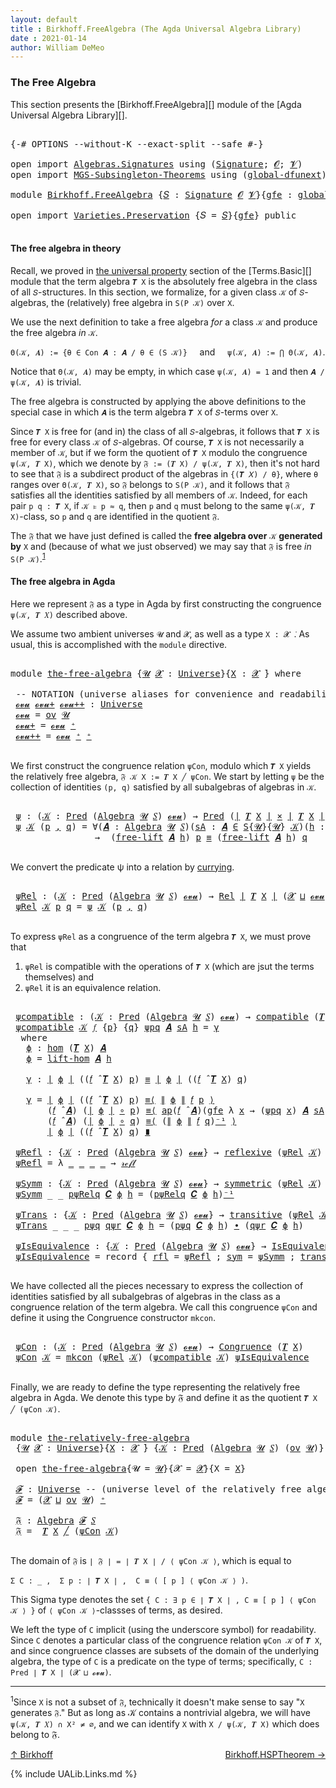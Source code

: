 ```yaml
---
layout: default
title : Birkhoff.FreeAlgebra (The Agda Universal Algebra Library)
date : 2021-01-14
author: William DeMeo
---
```


### <a id="the-free-algebra">The Free Algebra</a>

This section presents the [Birkhoff.FreeAlgebra][] module of the [Agda Universal Algebra Library][].

<pre class="Agda">

<a id="299" class="Symbol">{-#</a> <a id="303" class="Keyword">OPTIONS</a> <a id="311" class="Pragma">--without-K</a> <a id="323" class="Pragma">--exact-split</a> <a id="337" class="Pragma">--safe</a> <a id="344" class="Symbol">#-}</a>

<a id="349" class="Keyword">open</a> <a id="354" class="Keyword">import</a> <a id="361" href="Algebras.Signatures.html" class="Module">Algebras.Signatures</a> <a id="381" class="Keyword">using</a> <a id="387" class="Symbol">(</a><a id="388" href="Algebras.Signatures.html#1299" class="Function">Signature</a><a id="397" class="Symbol">;</a> <a id="399" href="Prelude.Preliminaries.html#5600" class="Generalizable">𝓞</a><a id="400" class="Symbol">;</a> <a id="402" href="Universes.html#262" class="Generalizable">𝓥</a><a id="403" class="Symbol">)</a>
<a id="405" class="Keyword">open</a> <a id="410" class="Keyword">import</a> <a id="417" href="MGS-Subsingleton-Theorems.html" class="Module">MGS-Subsingleton-Theorems</a> <a id="443" class="Keyword">using</a> <a id="449" class="Symbol">(</a><a id="450" href="MGS-Subsingleton-Theorems.html#3468" class="Function">global-dfunext</a><a id="464" class="Symbol">)</a>

<a id="467" class="Keyword">module</a> <a id="474" href="Birkhoff.FreeAlgebra.html" class="Module">Birkhoff.FreeAlgebra</a> <a id="495" class="Symbol">{</a><a id="496" href="Birkhoff.FreeAlgebra.html#496" class="Bound">𝑆</a> <a id="498" class="Symbol">:</a> <a id="500" href="Algebras.Signatures.html#1299" class="Function">Signature</a> <a id="510" href="Prelude.Preliminaries.html#5600" class="Generalizable">𝓞</a> <a id="512" href="Universes.html#262" class="Generalizable">𝓥</a><a id="513" class="Symbol">}{</a><a id="515" href="Birkhoff.FreeAlgebra.html#515" class="Bound">gfe</a> <a id="519" class="Symbol">:</a> <a id="521" href="MGS-Subsingleton-Theorems.html#3468" class="Function">global-dfunext</a><a id="535" class="Symbol">}</a> <a id="537" class="Keyword">where</a>

<a id="544" class="Keyword">open</a> <a id="549" class="Keyword">import</a> <a id="556" href="Varieties.Preservation.html" class="Module">Varieties.Preservation</a> <a id="579" class="Symbol">{</a><a id="580" class="Argument">𝑆</a> <a id="582" class="Symbol">=</a> <a id="584" href="Birkhoff.FreeAlgebra.html#496" class="Bound">𝑆</a><a id="585" class="Symbol">}{</a><a id="587" href="Birkhoff.FreeAlgebra.html#515" class="Bound">gfe</a><a id="590" class="Symbol">}</a> <a id="592" class="Keyword">public</a>

</pre>


#### <a id="the-free-algebra-in-theory">The free algebra in theory</a>

Recall, we proved in [the universal property](Terms.Basic.html#the-universal-property) section of the [Terms.Basic][] module that the term algebra `𝑻 X` is the absolutely free algebra in the class of all `𝑆`-structures. In this section, we formalize, for a given class `𝒦` of `𝑆`-algebras, the (relatively) free algebra in `S(P 𝒦)` over `X`.

We use the next definition to take a free algebra *for* a class `𝒦` and produce the free algebra *in* `𝒦`.

`Θ(𝒦, 𝑨) := {θ ∈ Con 𝑨 : 𝑨 / θ ∈ (S 𝒦)}` &nbsp; &nbsp; and &nbsp; &nbsp; `ψ(𝒦, 𝑨) := ⋂ Θ(𝒦, 𝑨)`.

Notice that `Θ(𝒦, 𝑨)` may be empty, in which case `ψ(𝒦, 𝑨) = 1` and then `𝑨 / ψ(𝒦, 𝑨)` is trivial.

The free algebra is constructed by applying the above definitions to the special case in which `𝑨` is the term algebra `𝑻 X` of `𝑆`-terms over `X`.

Since `𝑻 X` is free for (and in) the class of all `𝑆`-algebras, it follows that `𝑻 X` is free for every class `𝒦` of `𝑆`-algebras. Of course, `𝑻 X` is not necessarily a member of `𝒦`, but if we form the quotient of `𝑻 X` modulo the congruence `ψ(𝒦, 𝑻 X)`, which we denote by `𝔉 := (𝑻 X) / ψ(𝒦, 𝑻 X)`, then it's not hard to see that `𝔉` is a subdirect product of the algebras in `{(𝑻 𝑋) / θ}`, where `θ` ranges over `Θ(𝒦, 𝑻 X)`, so `𝔉` belongs to `S(P 𝒦)`, and it follows that `𝔉` satisfies all the identities satisfied by all members of `𝒦`.  Indeed, for each pair `p q : 𝑻 X`, if `𝒦 ⊧ p ≈ q`, then `p` and `q` must belong to the same `ψ(𝒦, 𝑻 X)`-class, so `p` and `q` are identified in the quotient `𝔉`.

The `𝔉` that we have just defined is called the **free algebra over** `𝒦` **generated by** `X` and (because of what we just observed) we may say that `𝔉` is free *in* `S(P 𝒦)`.<sup>[1](Birkhoff.FreeAlgebra.html#fn1)</sup>

#### <a id="the-free-algebra-in-agda">The free algebra in Agda</a>

Here we represent `𝔉` as a type in Agda by first constructing the congruence `ψ(𝒦, 𝑻 𝑋)` described above.

We assume two ambient universes `𝓤` and `𝓧`, as well as a type `X : 𝓧 ̇`. As usual, this is accomplished with the `module` directive.

<pre class="Agda">

<a id="2736" class="Keyword">module</a> <a id="the-free-algebra"></a><a id="2743" href="Birkhoff.FreeAlgebra.html#2743" class="Module">the-free-algebra</a> <a id="2760" class="Symbol">{</a><a id="2761" href="Birkhoff.FreeAlgebra.html#2761" class="Bound">𝓤</a> <a id="2763" href="Birkhoff.FreeAlgebra.html#2763" class="Bound">𝓧</a> <a id="2765" class="Symbol">:</a> <a id="2767" href="Universes.html#205" class="Function">Universe</a><a id="2775" class="Symbol">}{</a><a id="2777" href="Birkhoff.FreeAlgebra.html#2777" class="Bound">X</a> <a id="2779" class="Symbol">:</a> <a id="2781" href="Birkhoff.FreeAlgebra.html#2763" class="Bound">𝓧</a> <a id="2783" href="Universes.html#403" class="Function Operator">̇</a><a id="2784" class="Symbol">}</a> <a id="2786" class="Keyword">where</a>

 <a id="2794" class="Comment">-- NOTATION (universe aliases for convenience and readability).</a>
 <a id="the-free-algebra.𝓸𝓿𝓾"></a><a id="2859" href="Birkhoff.FreeAlgebra.html#2859" class="Function">𝓸𝓿𝓾</a> <a id="the-free-algebra.𝓸𝓿𝓾+"></a><a id="2863" href="Birkhoff.FreeAlgebra.html#2863" class="Function">𝓸𝓿𝓾+</a> <a id="the-free-algebra.𝓸𝓿𝓾++"></a><a id="2868" href="Birkhoff.FreeAlgebra.html#2868" class="Function">𝓸𝓿𝓾++</a> <a id="2874" class="Symbol">:</a> <a id="2876" href="Universes.html#205" class="Function">Universe</a>
 <a id="2886" href="Birkhoff.FreeAlgebra.html#2859" class="Function">𝓸𝓿𝓾</a> <a id="2890" class="Symbol">=</a> <a id="2892" href="Algebras.Products.html#1918" class="Function">ov</a> <a id="2895" href="Birkhoff.FreeAlgebra.html#2761" class="Bound">𝓤</a>
 <a id="2898" href="Birkhoff.FreeAlgebra.html#2863" class="Function">𝓸𝓿𝓾+</a> <a id="2903" class="Symbol">=</a> <a id="2905" href="Birkhoff.FreeAlgebra.html#2859" class="Function">𝓸𝓿𝓾</a> <a id="2909" href="Universes.html#181" class="Function Operator">⁺</a>
 <a id="2912" href="Birkhoff.FreeAlgebra.html#2868" class="Function">𝓸𝓿𝓾++</a> <a id="2918" class="Symbol">=</a> <a id="2920" href="Birkhoff.FreeAlgebra.html#2859" class="Function">𝓸𝓿𝓾</a> <a id="2924" href="Universes.html#181" class="Function Operator">⁺</a> <a id="2926" href="Universes.html#181" class="Function Operator">⁺</a>

</pre>

We first construct the congruence relation `ψCon`, modulo which `𝑻 X` yields the relatively free algebra, `𝔉 𝒦 X := 𝑻 X ╱ ψCon`. We start by letting `ψ` be the collection of identities `(p, q)` satisfied by all subalgebras of algebras in `𝒦`.

<pre class="Agda">

 <a id="the-free-algebra.ψ"></a><a id="3200" href="Birkhoff.FreeAlgebra.html#3200" class="Function">ψ</a> <a id="3202" class="Symbol">:</a> <a id="3204" class="Symbol">(</a><a id="3205" href="Birkhoff.FreeAlgebra.html#3205" class="Bound">𝒦</a> <a id="3207" class="Symbol">:</a> <a id="3209" href="Relations.Discrete.html#1408" class="Function">Pred</a> <a id="3214" class="Symbol">(</a><a id="3215" href="Algebras.Algebras.html#694" class="Function">Algebra</a> <a id="3223" href="Birkhoff.FreeAlgebra.html#2761" class="Bound">𝓤</a> <a id="3225" href="Birkhoff.FreeAlgebra.html#496" class="Bound">𝑆</a><a id="3226" class="Symbol">)</a> <a id="3228" href="Birkhoff.FreeAlgebra.html#2859" class="Function">𝓸𝓿𝓾</a><a id="3231" class="Symbol">)</a> <a id="3233" class="Symbol">→</a> <a id="3235" href="Relations.Discrete.html#1408" class="Function">Pred</a> <a id="3240" class="Symbol">(</a><a id="3241" href="Prelude.Preliminaries.html#13569" class="Function Operator">∣</a> <a id="3243" href="Terms.Basic.html#3664" class="Function">𝑻</a> <a id="3245" href="Birkhoff.FreeAlgebra.html#2777" class="Bound">X</a> <a id="3247" href="Prelude.Preliminaries.html#13569" class="Function Operator">∣</a> <a id="3249" href="MGS-MLTT.html#3515" class="Function Operator">×</a> <a id="3251" href="Prelude.Preliminaries.html#13569" class="Function Operator">∣</a> <a id="3253" href="Terms.Basic.html#3664" class="Function">𝑻</a> <a id="3255" href="Birkhoff.FreeAlgebra.html#2777" class="Bound">X</a> <a id="3257" href="Prelude.Preliminaries.html#13569" class="Function Operator">∣</a><a id="3258" class="Symbol">)</a> <a id="3260" class="Symbol">(</a><a id="3261" href="Birkhoff.FreeAlgebra.html#2763" class="Bound">𝓧</a> <a id="3263" href="Agda.Primitive.html#636" class="Function Operator">⊔</a> <a id="3265" href="Birkhoff.FreeAlgebra.html#2859" class="Function">𝓸𝓿𝓾</a><a id="3268" class="Symbol">)</a>
 <a id="3271" href="Birkhoff.FreeAlgebra.html#3200" class="Function">ψ</a> <a id="3273" href="Birkhoff.FreeAlgebra.html#3273" class="Bound">𝒦</a> <a id="3275" class="Symbol">(</a><a id="3276" href="Birkhoff.FreeAlgebra.html#3276" class="Bound">p</a> <a id="3278" href="MGS-MLTT.html#2929" class="InductiveConstructor Operator">,</a> <a id="3280" href="Birkhoff.FreeAlgebra.html#3280" class="Bound">q</a><a id="3281" class="Symbol">)</a> <a id="3283" class="Symbol">=</a> <a id="3285" class="Symbol">∀(</a><a id="3287" href="Birkhoff.FreeAlgebra.html#3287" class="Bound">𝑨</a> <a id="3289" class="Symbol">:</a> <a id="3291" href="Algebras.Algebras.html#694" class="Function">Algebra</a> <a id="3299" href="Birkhoff.FreeAlgebra.html#2761" class="Bound">𝓤</a> <a id="3301" href="Birkhoff.FreeAlgebra.html#496" class="Bound">𝑆</a><a id="3302" class="Symbol">)(</a><a id="3304" href="Birkhoff.FreeAlgebra.html#3304" class="Bound">sA</a> <a id="3307" class="Symbol">:</a> <a id="3309" href="Birkhoff.FreeAlgebra.html#3287" class="Bound">𝑨</a> <a id="3311" href="Relations.Discrete.html#2407" class="Function Operator">∈</a> <a id="3313" href="Varieties.Varieties.html#2939" class="Datatype">S</a><a id="3314" class="Symbol">{</a><a id="3315" href="Birkhoff.FreeAlgebra.html#2761" class="Bound">𝓤</a><a id="3316" class="Symbol">}{</a><a id="3318" href="Birkhoff.FreeAlgebra.html#2761" class="Bound">𝓤</a><a id="3319" class="Symbol">}</a> <a id="3321" href="Birkhoff.FreeAlgebra.html#3273" class="Bound">𝒦</a><a id="3322" class="Symbol">)(</a><a id="3324" href="Birkhoff.FreeAlgebra.html#3324" class="Bound">h</a> <a id="3326" class="Symbol">:</a> <a id="3328" href="Birkhoff.FreeAlgebra.html#2777" class="Bound">X</a> <a id="3330" class="Symbol">→</a> <a id="3332" href="Prelude.Preliminaries.html#13569" class="Function Operator">∣</a> <a id="3334" href="Birkhoff.FreeAlgebra.html#3287" class="Bound">𝑨</a> <a id="3336" href="Prelude.Preliminaries.html#13569" class="Function Operator">∣</a> <a id="3338" class="Symbol">)</a>
                <a id="3356" class="Symbol">→</a>  <a id="3359" class="Symbol">(</a><a id="3360" href="Terms.Basic.html#4326" class="Function">free-lift</a> <a id="3370" href="Birkhoff.FreeAlgebra.html#3287" class="Bound">𝑨</a> <a id="3372" href="Birkhoff.FreeAlgebra.html#3324" class="Bound">h</a><a id="3373" class="Symbol">)</a> <a id="3375" href="Birkhoff.FreeAlgebra.html#3276" class="Bound">p</a> <a id="3377" href="MGS-MLTT.html#4207" class="Datatype Operator">≡</a> <a id="3379" class="Symbol">(</a><a id="3380" href="Terms.Basic.html#4326" class="Function">free-lift</a> <a id="3390" href="Birkhoff.FreeAlgebra.html#3287" class="Bound">𝑨</a> <a id="3392" href="Birkhoff.FreeAlgebra.html#3324" class="Bound">h</a><a id="3393" class="Symbol">)</a> <a id="3395" href="Birkhoff.FreeAlgebra.html#3280" class="Bound">q</a>

</pre>

We convert the predicate ψ into a relation by [currying](https://en.wikipedia.org/wiki/Currying).

<pre class="Agda">

 <a id="the-free-algebra.ψRel"></a><a id="3524" href="Birkhoff.FreeAlgebra.html#3524" class="Function">ψRel</a> <a id="3529" class="Symbol">:</a> <a id="3531" class="Symbol">(</a><a id="3532" href="Birkhoff.FreeAlgebra.html#3532" class="Bound">𝒦</a> <a id="3534" class="Symbol">:</a> <a id="3536" href="Relations.Discrete.html#1408" class="Function">Pred</a> <a id="3541" class="Symbol">(</a><a id="3542" href="Algebras.Algebras.html#694" class="Function">Algebra</a> <a id="3550" href="Birkhoff.FreeAlgebra.html#2761" class="Bound">𝓤</a> <a id="3552" href="Birkhoff.FreeAlgebra.html#496" class="Bound">𝑆</a><a id="3553" class="Symbol">)</a> <a id="3555" href="Birkhoff.FreeAlgebra.html#2859" class="Function">𝓸𝓿𝓾</a><a id="3558" class="Symbol">)</a> <a id="3560" class="Symbol">→</a> <a id="3562" href="Relations.Discrete.html#7033" class="Function">Rel</a> <a id="3566" href="Prelude.Preliminaries.html#13569" class="Function Operator">∣</a> <a id="3568" href="Terms.Basic.html#3664" class="Function">𝑻</a> <a id="3570" href="Birkhoff.FreeAlgebra.html#2777" class="Bound">X</a> <a id="3572" href="Prelude.Preliminaries.html#13569" class="Function Operator">∣</a> <a id="3574" class="Symbol">(</a><a id="3575" href="Birkhoff.FreeAlgebra.html#2763" class="Bound">𝓧</a> <a id="3577" href="Agda.Primitive.html#636" class="Function Operator">⊔</a> <a id="3579" href="Birkhoff.FreeAlgebra.html#2859" class="Function">𝓸𝓿𝓾</a><a id="3582" class="Symbol">)</a>
 <a id="3585" href="Birkhoff.FreeAlgebra.html#3524" class="Function">ψRel</a> <a id="3590" href="Birkhoff.FreeAlgebra.html#3590" class="Bound">𝒦</a> <a id="3592" href="Birkhoff.FreeAlgebra.html#3592" class="Bound">p</a> <a id="3594" href="Birkhoff.FreeAlgebra.html#3594" class="Bound">q</a> <a id="3596" class="Symbol">=</a> <a id="3598" href="Birkhoff.FreeAlgebra.html#3200" class="Function">ψ</a> <a id="3600" href="Birkhoff.FreeAlgebra.html#3590" class="Bound">𝒦</a> <a id="3602" class="Symbol">(</a><a id="3603" href="Birkhoff.FreeAlgebra.html#3592" class="Bound">p</a> <a id="3605" href="MGS-MLTT.html#2929" class="InductiveConstructor Operator">,</a> <a id="3607" href="Birkhoff.FreeAlgebra.html#3594" class="Bound">q</a><a id="3608" class="Symbol">)</a>

</pre>

To express `ψRel` as a congruence of the term algebra `𝑻 X`, we must prove that

1. `ψRel` is compatible with the operations of `𝑻 X` (which are jsut the terms themselves) and
2. `ψRel` it is an equivalence relation.

<pre class="Agda">

 <a id="the-free-algebra.ψcompatible"></a><a id="3856" href="Birkhoff.FreeAlgebra.html#3856" class="Function">ψcompatible</a> <a id="3868" class="Symbol">:</a> <a id="3870" class="Symbol">(</a><a id="3871" href="Birkhoff.FreeAlgebra.html#3871" class="Bound">𝒦</a> <a id="3873" class="Symbol">:</a> <a id="3875" href="Relations.Discrete.html#1408" class="Function">Pred</a> <a id="3880" class="Symbol">(</a><a id="3881" href="Algebras.Algebras.html#694" class="Function">Algebra</a> <a id="3889" href="Birkhoff.FreeAlgebra.html#2761" class="Bound">𝓤</a> <a id="3891" href="Birkhoff.FreeAlgebra.html#496" class="Bound">𝑆</a><a id="3892" class="Symbol">)</a> <a id="3894" href="Birkhoff.FreeAlgebra.html#2859" class="Function">𝓸𝓿𝓾</a><a id="3897" class="Symbol">)</a> <a id="3899" class="Symbol">→</a> <a id="3901" href="Algebras.Algebras.html#5907" class="Function">compatible</a> <a id="3912" class="Symbol">(</a><a id="3913" href="Terms.Basic.html#3664" class="Function">𝑻</a> <a id="3915" href="Birkhoff.FreeAlgebra.html#2777" class="Bound">X</a><a id="3916" class="Symbol">)(</a><a id="3918" href="Birkhoff.FreeAlgebra.html#3524" class="Function">ψRel</a> <a id="3923" href="Birkhoff.FreeAlgebra.html#3871" class="Bound">𝒦</a><a id="3924" class="Symbol">)</a>
 <a id="3927" href="Birkhoff.FreeAlgebra.html#3856" class="Function">ψcompatible</a> <a id="3939" href="Birkhoff.FreeAlgebra.html#3939" class="Bound">𝒦</a> <a id="3941" href="Birkhoff.FreeAlgebra.html#3941" class="Bound">𝑓</a> <a id="3943" class="Symbol">{</a><a id="3944" href="Birkhoff.FreeAlgebra.html#3944" class="Bound">p</a><a id="3945" class="Symbol">}</a> <a id="3947" class="Symbol">{</a><a id="3948" href="Birkhoff.FreeAlgebra.html#3948" class="Bound">q</a><a id="3949" class="Symbol">}</a> <a id="3951" href="Birkhoff.FreeAlgebra.html#3951" class="Bound">ψpq</a> <a id="3955" href="Birkhoff.FreeAlgebra.html#3955" class="Bound">𝑨</a> <a id="3957" href="Birkhoff.FreeAlgebra.html#3957" class="Bound">sA</a> <a id="3960" href="Birkhoff.FreeAlgebra.html#3960" class="Bound">h</a> <a id="3962" class="Symbol">=</a> <a id="3964" href="Birkhoff.FreeAlgebra.html#4017" class="Function">γ</a>
  <a id="3968" class="Keyword">where</a>
   <a id="3977" href="Birkhoff.FreeAlgebra.html#3977" class="Function">ϕ</a> <a id="3979" class="Symbol">:</a> <a id="3981" href="Homomorphisms.Basic.html#2343" class="Function">hom</a> <a id="3985" class="Symbol">(</a><a id="3986" href="Terms.Basic.html#3664" class="Function">𝑻</a> <a id="3988" href="Birkhoff.FreeAlgebra.html#2777" class="Bound">X</a><a id="3989" class="Symbol">)</a> <a id="3991" href="Birkhoff.FreeAlgebra.html#3955" class="Bound">𝑨</a>
   <a id="3996" href="Birkhoff.FreeAlgebra.html#3977" class="Function">ϕ</a> <a id="3998" class="Symbol">=</a> <a id="4000" href="Terms.Basic.html#4577" class="Function">lift-hom</a> <a id="4009" href="Birkhoff.FreeAlgebra.html#3955" class="Bound">𝑨</a> <a id="4011" href="Birkhoff.FreeAlgebra.html#3960" class="Bound">h</a>

   <a id="4017" href="Birkhoff.FreeAlgebra.html#4017" class="Function">γ</a> <a id="4019" class="Symbol">:</a> <a id="4021" href="Prelude.Preliminaries.html#13569" class="Function Operator">∣</a> <a id="4023" href="Birkhoff.FreeAlgebra.html#3977" class="Function">ϕ</a> <a id="4025" href="Prelude.Preliminaries.html#13569" class="Function Operator">∣</a> <a id="4027" class="Symbol">((</a><a id="4029" href="Birkhoff.FreeAlgebra.html#3941" class="Bound">𝑓</a> <a id="4031" href="Algebras.Algebras.html#2997" class="Function Operator">̂</a> <a id="4033" href="Terms.Basic.html#3664" class="Function">𝑻</a> <a id="4035" href="Birkhoff.FreeAlgebra.html#2777" class="Bound">X</a><a id="4036" class="Symbol">)</a> <a id="4038" href="Birkhoff.FreeAlgebra.html#3944" class="Bound">p</a><a id="4039" class="Symbol">)</a> <a id="4041" href="MGS-MLTT.html#4207" class="Datatype Operator">≡</a> <a id="4043" href="Prelude.Preliminaries.html#13569" class="Function Operator">∣</a> <a id="4045" href="Birkhoff.FreeAlgebra.html#3977" class="Function">ϕ</a> <a id="4047" href="Prelude.Preliminaries.html#13569" class="Function Operator">∣</a> <a id="4049" class="Symbol">((</a><a id="4051" href="Birkhoff.FreeAlgebra.html#3941" class="Bound">𝑓</a> <a id="4053" href="Algebras.Algebras.html#2997" class="Function Operator">̂</a> <a id="4055" href="Terms.Basic.html#3664" class="Function">𝑻</a> <a id="4057" href="Birkhoff.FreeAlgebra.html#2777" class="Bound">X</a><a id="4058" class="Symbol">)</a> <a id="4060" href="Birkhoff.FreeAlgebra.html#3948" class="Bound">q</a><a id="4061" class="Symbol">)</a>

   <a id="4067" href="Birkhoff.FreeAlgebra.html#4017" class="Function">γ</a> <a id="4069" class="Symbol">=</a> <a id="4071" href="Prelude.Preliminaries.html#13569" class="Function Operator">∣</a> <a id="4073" href="Birkhoff.FreeAlgebra.html#3977" class="Function">ϕ</a> <a id="4075" href="Prelude.Preliminaries.html#13569" class="Function Operator">∣</a> <a id="4077" class="Symbol">((</a><a id="4079" href="Birkhoff.FreeAlgebra.html#3941" class="Bound">𝑓</a> <a id="4081" href="Algebras.Algebras.html#2997" class="Function Operator">̂</a> <a id="4083" href="Terms.Basic.html#3664" class="Function">𝑻</a> <a id="4085" href="Birkhoff.FreeAlgebra.html#2777" class="Bound">X</a><a id="4086" class="Symbol">)</a> <a id="4088" href="Birkhoff.FreeAlgebra.html#3944" class="Bound">p</a><a id="4089" class="Symbol">)</a> <a id="4091" href="MGS-MLTT.html#5997" class="Function Operator">≡⟨</a> <a id="4094" href="Prelude.Preliminaries.html#13647" class="Function Operator">∥</a> <a id="4096" href="Birkhoff.FreeAlgebra.html#3977" class="Function">ϕ</a> <a id="4098" href="Prelude.Preliminaries.html#13647" class="Function Operator">∥</a> <a id="4100" href="Birkhoff.FreeAlgebra.html#3941" class="Bound">𝑓</a> <a id="4102" href="Birkhoff.FreeAlgebra.html#3944" class="Bound">p</a> <a id="4104" href="MGS-MLTT.html#5997" class="Function Operator">⟩</a>
       <a id="4113" class="Symbol">(</a><a id="4114" href="Birkhoff.FreeAlgebra.html#3941" class="Bound">𝑓</a> <a id="4116" href="Algebras.Algebras.html#2997" class="Function Operator">̂</a> <a id="4118" href="Birkhoff.FreeAlgebra.html#3955" class="Bound">𝑨</a><a id="4119" class="Symbol">)</a> <a id="4121" class="Symbol">(</a><a id="4122" href="Prelude.Preliminaries.html#13569" class="Function Operator">∣</a> <a id="4124" href="Birkhoff.FreeAlgebra.html#3977" class="Function">ϕ</a> <a id="4126" href="Prelude.Preliminaries.html#13569" class="Function Operator">∣</a> <a id="4128" href="MGS-MLTT.html#3813" class="Function Operator">∘</a> <a id="4130" href="Birkhoff.FreeAlgebra.html#3944" class="Bound">p</a><a id="4131" class="Symbol">)</a> <a id="4133" href="MGS-MLTT.html#5997" class="Function Operator">≡⟨</a> <a id="4136" href="MGS-MLTT.html#6613" class="Function">ap</a><a id="4138" class="Symbol">(</a><a id="4139" href="Birkhoff.FreeAlgebra.html#3941" class="Bound">𝑓</a> <a id="4141" href="Algebras.Algebras.html#2997" class="Function Operator">̂</a> <a id="4143" href="Birkhoff.FreeAlgebra.html#3955" class="Bound">𝑨</a><a id="4144" class="Symbol">)(</a><a id="4146" href="Birkhoff.FreeAlgebra.html#515" class="Bound">gfe</a> <a id="4150" class="Symbol">λ</a> <a id="4152" href="Birkhoff.FreeAlgebra.html#4152" class="Bound">x</a> <a id="4154" class="Symbol">→</a> <a id="4156" class="Symbol">(</a><a id="4157" href="Birkhoff.FreeAlgebra.html#3951" class="Bound">ψpq</a> <a id="4161" href="Birkhoff.FreeAlgebra.html#4152" class="Bound">x</a><a id="4162" class="Symbol">)</a> <a id="4164" href="Birkhoff.FreeAlgebra.html#3955" class="Bound">𝑨</a> <a id="4166" href="Birkhoff.FreeAlgebra.html#3957" class="Bound">sA</a> <a id="4169" href="Birkhoff.FreeAlgebra.html#3960" class="Bound">h</a><a id="4170" class="Symbol">)</a> <a id="4172" href="MGS-MLTT.html#5997" class="Function Operator">⟩</a>
       <a id="4181" class="Symbol">(</a><a id="4182" href="Birkhoff.FreeAlgebra.html#3941" class="Bound">𝑓</a> <a id="4184" href="Algebras.Algebras.html#2997" class="Function Operator">̂</a> <a id="4186" href="Birkhoff.FreeAlgebra.html#3955" class="Bound">𝑨</a><a id="4187" class="Symbol">)</a> <a id="4189" class="Symbol">(</a><a id="4190" href="Prelude.Preliminaries.html#13569" class="Function Operator">∣</a> <a id="4192" href="Birkhoff.FreeAlgebra.html#3977" class="Function">ϕ</a> <a id="4194" href="Prelude.Preliminaries.html#13569" class="Function Operator">∣</a> <a id="4196" href="MGS-MLTT.html#3813" class="Function Operator">∘</a> <a id="4198" href="Birkhoff.FreeAlgebra.html#3948" class="Bound">q</a><a id="4199" class="Symbol">)</a> <a id="4201" href="MGS-MLTT.html#5997" class="Function Operator">≡⟨</a> <a id="4204" class="Symbol">(</a><a id="4205" href="Prelude.Preliminaries.html#13647" class="Function Operator">∥</a> <a id="4207" href="Birkhoff.FreeAlgebra.html#3977" class="Function">ϕ</a> <a id="4209" href="Prelude.Preliminaries.html#13647" class="Function Operator">∥</a> <a id="4211" href="Birkhoff.FreeAlgebra.html#3941" class="Bound">𝑓</a> <a id="4213" href="Birkhoff.FreeAlgebra.html#3948" class="Bound">q</a><a id="4214" class="Symbol">)</a><a id="4215" href="MGS-MLTT.html#6125" class="Function Operator">⁻¹</a> <a id="4218" href="MGS-MLTT.html#5997" class="Function Operator">⟩</a>
       <a id="4227" href="Prelude.Preliminaries.html#13569" class="Function Operator">∣</a> <a id="4229" href="Birkhoff.FreeAlgebra.html#3977" class="Function">ϕ</a> <a id="4231" href="Prelude.Preliminaries.html#13569" class="Function Operator">∣</a> <a id="4233" class="Symbol">((</a><a id="4235" href="Birkhoff.FreeAlgebra.html#3941" class="Bound">𝑓</a> <a id="4237" href="Algebras.Algebras.html#2997" class="Function Operator">̂</a> <a id="4239" href="Terms.Basic.html#3664" class="Function">𝑻</a> <a id="4241" href="Birkhoff.FreeAlgebra.html#2777" class="Bound">X</a><a id="4242" class="Symbol">)</a> <a id="4244" href="Birkhoff.FreeAlgebra.html#3948" class="Bound">q</a><a id="4245" class="Symbol">)</a> <a id="4247" href="MGS-MLTT.html#6079" class="Function Operator">∎</a>

 <a id="the-free-algebra.ψRefl"></a><a id="4251" href="Birkhoff.FreeAlgebra.html#4251" class="Function">ψRefl</a> <a id="4257" class="Symbol">:</a> <a id="4259" class="Symbol">{</a><a id="4260" href="Birkhoff.FreeAlgebra.html#4260" class="Bound">𝒦</a> <a id="4262" class="Symbol">:</a> <a id="4264" href="Relations.Discrete.html#1408" class="Function">Pred</a> <a id="4269" class="Symbol">(</a><a id="4270" href="Algebras.Algebras.html#694" class="Function">Algebra</a> <a id="4278" href="Birkhoff.FreeAlgebra.html#2761" class="Bound">𝓤</a> <a id="4280" href="Birkhoff.FreeAlgebra.html#496" class="Bound">𝑆</a><a id="4281" class="Symbol">)</a> <a id="4283" href="Birkhoff.FreeAlgebra.html#2859" class="Function">𝓸𝓿𝓾</a><a id="4286" class="Symbol">}</a> <a id="4288" class="Symbol">→</a> <a id="4290" href="Relations.Quotients.html#923" class="Function">reflexive</a> <a id="4300" class="Symbol">(</a><a id="4301" href="Birkhoff.FreeAlgebra.html#3524" class="Function">ψRel</a> <a id="4306" href="Birkhoff.FreeAlgebra.html#4260" class="Bound">𝒦</a><a id="4307" class="Symbol">)</a>
 <a id="4310" href="Birkhoff.FreeAlgebra.html#4251" class="Function">ψRefl</a> <a id="4316" class="Symbol">=</a> <a id="4318" class="Symbol">λ</a> <a id="4320" href="Birkhoff.FreeAlgebra.html#4320" class="Bound">_</a> <a id="4322" href="Birkhoff.FreeAlgebra.html#4322" class="Bound">_</a> <a id="4324" href="Birkhoff.FreeAlgebra.html#4324" class="Bound">_</a> <a id="4326" href="Birkhoff.FreeAlgebra.html#4326" class="Bound">_</a> <a id="4328" class="Symbol">→</a> <a id="4330" href="MGS-MLTT.html#4221" class="InductiveConstructor">𝓇ℯ𝒻𝓁</a>

 <a id="the-free-algebra.ψSymm"></a><a id="4337" href="Birkhoff.FreeAlgebra.html#4337" class="Function">ψSymm</a> <a id="4343" class="Symbol">:</a> <a id="4345" class="Symbol">{</a><a id="4346" href="Birkhoff.FreeAlgebra.html#4346" class="Bound">𝒦</a> <a id="4348" class="Symbol">:</a> <a id="4350" href="Relations.Discrete.html#1408" class="Function">Pred</a> <a id="4355" class="Symbol">(</a><a id="4356" href="Algebras.Algebras.html#694" class="Function">Algebra</a> <a id="4364" href="Birkhoff.FreeAlgebra.html#2761" class="Bound">𝓤</a> <a id="4366" href="Birkhoff.FreeAlgebra.html#496" class="Bound">𝑆</a><a id="4367" class="Symbol">)</a> <a id="4369" href="Birkhoff.FreeAlgebra.html#2859" class="Function">𝓸𝓿𝓾</a><a id="4372" class="Symbol">}</a> <a id="4374" class="Symbol">→</a> <a id="4376" href="Relations.Quotients.html#1011" class="Function">symmetric</a> <a id="4386" class="Symbol">(</a><a id="4387" href="Birkhoff.FreeAlgebra.html#3524" class="Function">ψRel</a> <a id="4392" href="Birkhoff.FreeAlgebra.html#4346" class="Bound">𝒦</a><a id="4393" class="Symbol">)</a>
 <a id="4396" href="Birkhoff.FreeAlgebra.html#4337" class="Function">ψSymm</a> <a id="4402" class="Symbol">_</a> <a id="4404" class="Symbol">_</a> <a id="4406" href="Birkhoff.FreeAlgebra.html#4406" class="Bound">pψRelq</a> <a id="4413" href="Birkhoff.FreeAlgebra.html#4413" class="Bound">𝑪</a> <a id="4415" href="Birkhoff.FreeAlgebra.html#4415" class="Bound">ϕ</a> <a id="4417" href="Birkhoff.FreeAlgebra.html#4417" class="Bound">h</a> <a id="4419" class="Symbol">=</a> <a id="4421" class="Symbol">(</a><a id="4422" href="Birkhoff.FreeAlgebra.html#4406" class="Bound">pψRelq</a> <a id="4429" href="Birkhoff.FreeAlgebra.html#4413" class="Bound">𝑪</a> <a id="4431" href="Birkhoff.FreeAlgebra.html#4415" class="Bound">ϕ</a> <a id="4433" href="Birkhoff.FreeAlgebra.html#4417" class="Bound">h</a><a id="4434" class="Symbol">)</a><a id="4435" href="MGS-MLTT.html#6125" class="Function Operator">⁻¹</a>

 <a id="the-free-algebra.ψTrans"></a><a id="4440" href="Birkhoff.FreeAlgebra.html#4440" class="Function">ψTrans</a> <a id="4447" class="Symbol">:</a> <a id="4449" class="Symbol">{</a><a id="4450" href="Birkhoff.FreeAlgebra.html#4450" class="Bound">𝒦</a> <a id="4452" class="Symbol">:</a> <a id="4454" href="Relations.Discrete.html#1408" class="Function">Pred</a> <a id="4459" class="Symbol">(</a><a id="4460" href="Algebras.Algebras.html#694" class="Function">Algebra</a> <a id="4468" href="Birkhoff.FreeAlgebra.html#2761" class="Bound">𝓤</a> <a id="4470" href="Birkhoff.FreeAlgebra.html#496" class="Bound">𝑆</a><a id="4471" class="Symbol">)</a> <a id="4473" href="Birkhoff.FreeAlgebra.html#2859" class="Function">𝓸𝓿𝓾</a><a id="4476" class="Symbol">}</a> <a id="4478" class="Symbol">→</a> <a id="4480" href="Relations.Quotients.html#1223" class="Function">transitive</a> <a id="4491" class="Symbol">(</a><a id="4492" href="Birkhoff.FreeAlgebra.html#3524" class="Function">ψRel</a> <a id="4497" href="Birkhoff.FreeAlgebra.html#4450" class="Bound">𝒦</a><a id="4498" class="Symbol">)</a>
 <a id="4501" href="Birkhoff.FreeAlgebra.html#4440" class="Function">ψTrans</a> <a id="4508" class="Symbol">_</a> <a id="4510" class="Symbol">_</a> <a id="4512" class="Symbol">_</a> <a id="4514" href="Birkhoff.FreeAlgebra.html#4514" class="Bound">pψq</a> <a id="4518" href="Birkhoff.FreeAlgebra.html#4518" class="Bound">qψr</a> <a id="4522" href="Birkhoff.FreeAlgebra.html#4522" class="Bound">𝑪</a> <a id="4524" href="Birkhoff.FreeAlgebra.html#4524" class="Bound">ϕ</a> <a id="4526" href="Birkhoff.FreeAlgebra.html#4526" class="Bound">h</a> <a id="4528" class="Symbol">=</a> <a id="4530" class="Symbol">(</a><a id="4531" href="Birkhoff.FreeAlgebra.html#4514" class="Bound">pψq</a> <a id="4535" href="Birkhoff.FreeAlgebra.html#4522" class="Bound">𝑪</a> <a id="4537" href="Birkhoff.FreeAlgebra.html#4524" class="Bound">ϕ</a> <a id="4539" href="Birkhoff.FreeAlgebra.html#4526" class="Bound">h</a><a id="4540" class="Symbol">)</a> <a id="4542" href="MGS-MLTT.html#5910" class="Function Operator">∙</a> <a id="4544" class="Symbol">(</a><a id="4545" href="Birkhoff.FreeAlgebra.html#4518" class="Bound">qψr</a> <a id="4549" href="Birkhoff.FreeAlgebra.html#4522" class="Bound">𝑪</a> <a id="4551" href="Birkhoff.FreeAlgebra.html#4524" class="Bound">ϕ</a> <a id="4553" href="Birkhoff.FreeAlgebra.html#4526" class="Bound">h</a><a id="4554" class="Symbol">)</a>

 <a id="the-free-algebra.ψIsEquivalence"></a><a id="4558" href="Birkhoff.FreeAlgebra.html#4558" class="Function">ψIsEquivalence</a> <a id="4573" class="Symbol">:</a> <a id="4575" class="Symbol">{</a><a id="4576" href="Birkhoff.FreeAlgebra.html#4576" class="Bound">𝒦</a> <a id="4578" class="Symbol">:</a> <a id="4580" href="Relations.Discrete.html#1408" class="Function">Pred</a> <a id="4585" class="Symbol">(</a><a id="4586" href="Algebras.Algebras.html#694" class="Function">Algebra</a> <a id="4594" href="Birkhoff.FreeAlgebra.html#2761" class="Bound">𝓤</a> <a id="4596" href="Birkhoff.FreeAlgebra.html#496" class="Bound">𝑆</a><a id="4597" class="Symbol">)</a> <a id="4599" href="Birkhoff.FreeAlgebra.html#2859" class="Function">𝓸𝓿𝓾</a><a id="4602" class="Symbol">}</a> <a id="4604" class="Symbol">→</a> <a id="4606" href="Relations.Quotients.html#1918" class="Record">IsEquivalence</a> <a id="4620" class="Symbol">(</a><a id="4621" href="Birkhoff.FreeAlgebra.html#3524" class="Function">ψRel</a> <a id="4626" href="Birkhoff.FreeAlgebra.html#4576" class="Bound">𝒦</a><a id="4627" class="Symbol">)</a>
 <a id="4630" href="Birkhoff.FreeAlgebra.html#4558" class="Function">ψIsEquivalence</a> <a id="4645" class="Symbol">=</a> <a id="4647" class="Keyword">record</a> <a id="4654" class="Symbol">{</a> <a id="4656" href="Relations.Quotients.html#1986" class="Field">rfl</a> <a id="4660" class="Symbol">=</a> <a id="4662" href="Birkhoff.FreeAlgebra.html#4251" class="Function">ψRefl</a> <a id="4668" class="Symbol">;</a> <a id="4670" href="Relations.Quotients.html#2011" class="Field">sym</a> <a id="4674" class="Symbol">=</a> <a id="4676" href="Birkhoff.FreeAlgebra.html#4337" class="Function">ψSymm</a> <a id="4682" class="Symbol">;</a> <a id="4684" href="Relations.Quotients.html#2036" class="Field">trans</a> <a id="4690" class="Symbol">=</a> <a id="4692" href="Birkhoff.FreeAlgebra.html#4440" class="Function">ψTrans</a> <a id="4699" class="Symbol">}</a>

</pre>

We have collected all the pieces necessary to express the collection of identities satisfied by all subalgebras of algebras in the class as a congruence relation of the term algebra. We call this congruence `ψCon` and define it using the Congruence constructor `mkcon`.

<pre class="Agda">

 <a id="the-free-algebra.ψCon"></a><a id="5000" href="Birkhoff.FreeAlgebra.html#5000" class="Function">ψCon</a> <a id="5005" class="Symbol">:</a> <a id="5007" class="Symbol">(</a><a id="5008" href="Birkhoff.FreeAlgebra.html#5008" class="Bound">𝒦</a> <a id="5010" class="Symbol">:</a> <a id="5012" href="Relations.Discrete.html#1408" class="Function">Pred</a> <a id="5017" class="Symbol">(</a><a id="5018" href="Algebras.Algebras.html#694" class="Function">Algebra</a> <a id="5026" href="Birkhoff.FreeAlgebra.html#2761" class="Bound">𝓤</a> <a id="5028" href="Birkhoff.FreeAlgebra.html#496" class="Bound">𝑆</a><a id="5029" class="Symbol">)</a> <a id="5031" href="Birkhoff.FreeAlgebra.html#2859" class="Function">𝓸𝓿𝓾</a><a id="5034" class="Symbol">)</a> <a id="5036" class="Symbol">→</a> <a id="5038" href="Algebras.Congruences.html#1106" class="Record">Congruence</a> <a id="5049" class="Symbol">(</a><a id="5050" href="Terms.Basic.html#3664" class="Function">𝑻</a> <a id="5052" href="Birkhoff.FreeAlgebra.html#2777" class="Bound">X</a><a id="5053" class="Symbol">)</a>
 <a id="5056" href="Birkhoff.FreeAlgebra.html#5000" class="Function">ψCon</a> <a id="5061" href="Birkhoff.FreeAlgebra.html#5061" class="Bound">𝒦</a> <a id="5063" class="Symbol">=</a> <a id="5065" href="Algebras.Congruences.html#1185" class="InductiveConstructor">mkcon</a> <a id="5071" class="Symbol">(</a><a id="5072" href="Birkhoff.FreeAlgebra.html#3524" class="Function">ψRel</a> <a id="5077" href="Birkhoff.FreeAlgebra.html#5061" class="Bound">𝒦</a><a id="5078" class="Symbol">)</a> <a id="5080" class="Symbol">(</a><a id="5081" href="Birkhoff.FreeAlgebra.html#3856" class="Function">ψcompatible</a> <a id="5093" href="Birkhoff.FreeAlgebra.html#5061" class="Bound">𝒦</a><a id="5094" class="Symbol">)</a> <a id="5096" href="Birkhoff.FreeAlgebra.html#4558" class="Function">ψIsEquivalence</a>

</pre>


Finally, we are ready to define the type representing the relatively free algebra in Agda.  We denote this type by 𝔉 and define it as the quotient `𝑻 X ╱ (ψCon 𝒦)`.

<pre class="Agda">

<a id="5305" class="Keyword">module</a> <a id="the-relatively-free-algebra"></a><a id="5312" href="Birkhoff.FreeAlgebra.html#5312" class="Module">the-relatively-free-algebra</a>
 <a id="5341" class="Symbol">{</a><a id="5342" href="Birkhoff.FreeAlgebra.html#5342" class="Bound">𝓤</a> <a id="5344" href="Birkhoff.FreeAlgebra.html#5344" class="Bound">𝓧</a> <a id="5346" class="Symbol">:</a> <a id="5348" href="Universes.html#205" class="Function">Universe</a><a id="5356" class="Symbol">}{</a><a id="5358" href="Birkhoff.FreeAlgebra.html#5358" class="Bound">X</a> <a id="5360" class="Symbol">:</a> <a id="5362" href="Birkhoff.FreeAlgebra.html#5344" class="Bound">𝓧</a> <a id="5364" href="Universes.html#403" class="Function Operator">̇</a><a id="5365" class="Symbol">}</a> <a id="5367" class="Symbol">{</a><a id="5368" href="Birkhoff.FreeAlgebra.html#5368" class="Bound">𝒦</a> <a id="5370" class="Symbol">:</a> <a id="5372" href="Relations.Discrete.html#1408" class="Function">Pred</a> <a id="5377" class="Symbol">(</a><a id="5378" href="Algebras.Algebras.html#694" class="Function">Algebra</a> <a id="5386" href="Birkhoff.FreeAlgebra.html#5342" class="Bound">𝓤</a> <a id="5388" href="Birkhoff.FreeAlgebra.html#496" class="Bound">𝑆</a><a id="5389" class="Symbol">)</a> <a id="5391" class="Symbol">(</a><a id="5392" href="Algebras.Products.html#1918" class="Function">ov</a> <a id="5395" href="Birkhoff.FreeAlgebra.html#5342" class="Bound">𝓤</a><a id="5396" class="Symbol">)}</a> <a id="5399" class="Keyword">where</a>

 <a id="5407" class="Keyword">open</a> <a id="5412" href="Birkhoff.FreeAlgebra.html#2743" class="Module">the-free-algebra</a><a id="5428" class="Symbol">{</a><a id="5429" class="Argument">𝓤</a> <a id="5431" class="Symbol">=</a> <a id="5433" href="Birkhoff.FreeAlgebra.html#5342" class="Bound">𝓤</a><a id="5434" class="Symbol">}{</a><a id="5436" class="Argument">𝓧</a> <a id="5438" class="Symbol">=</a> <a id="5440" href="Birkhoff.FreeAlgebra.html#5344" class="Bound">𝓧</a><a id="5441" class="Symbol">}{</a><a id="5443" class="Argument">X</a> <a id="5445" class="Symbol">=</a> <a id="5447" href="Birkhoff.FreeAlgebra.html#5358" class="Bound">X</a><a id="5448" class="Symbol">}</a>

 <a id="the-relatively-free-algebra.𝓕"></a><a id="5452" href="Birkhoff.FreeAlgebra.html#5452" class="Function">𝓕</a> <a id="5454" class="Symbol">:</a> <a id="5456" href="Universes.html#205" class="Function">Universe</a> <a id="5465" class="Comment">-- (universe level of the relatively free algebra)</a>
 <a id="5517" href="Birkhoff.FreeAlgebra.html#5452" class="Function">𝓕</a> <a id="5519" class="Symbol">=</a> <a id="5521" class="Symbol">(</a><a id="5522" href="Birkhoff.FreeAlgebra.html#5344" class="Bound">𝓧</a> <a id="5524" href="Agda.Primitive.html#636" class="Function Operator">⊔</a> <a id="5526" href="Algebras.Products.html#1918" class="Function">ov</a> <a id="5529" href="Birkhoff.FreeAlgebra.html#5342" class="Bound">𝓤</a><a id="5530" class="Symbol">)</a> <a id="5532" href="Universes.html#181" class="Function Operator">⁺</a>

 <a id="the-relatively-free-algebra.𝔉"></a><a id="5536" href="Birkhoff.FreeAlgebra.html#5536" class="Function">𝔉</a> <a id="5538" class="Symbol">:</a> <a id="5540" href="Algebras.Algebras.html#694" class="Function">Algebra</a> <a id="5548" href="Birkhoff.FreeAlgebra.html#5452" class="Function">𝓕</a> <a id="5550" href="Birkhoff.FreeAlgebra.html#496" class="Bound">𝑆</a>
 <a id="5553" href="Birkhoff.FreeAlgebra.html#5536" class="Function">𝔉</a> <a id="5555" class="Symbol">=</a>  <a id="5558" href="Terms.Basic.html#3664" class="Function">𝑻</a> <a id="5560" href="Birkhoff.FreeAlgebra.html#5358" class="Bound">X</a> <a id="5562" href="Algebras.Congruences.html#3128" class="Function Operator">╱</a> <a id="5564" class="Symbol">(</a><a id="5565" href="Birkhoff.FreeAlgebra.html#5000" class="Function">ψCon</a> <a id="5570" href="Birkhoff.FreeAlgebra.html#5368" class="Bound">𝒦</a><a id="5571" class="Symbol">)</a>

</pre>

The domain of `𝔉` is `∣ 𝔉 ∣ = ∣ 𝑻 X ∣ / ⟨ ψCon 𝒦 ⟩`, which is equal to

`Σ C ꞉ _ ,  Σ p ꞉ ∣ 𝑻 X ∣ ,  C ≡ ( [ p ] ⟨ ψCon 𝒦 ⟩ )`.

This Sigma type denotes the set `{ C : ∃ p ∈ ∣ 𝑻 X ∣ , C ≡ [ p ] ⟨ ψCon 𝒦 ⟩ }` of `⟨ ψCon 𝒦 ⟩`-classses of terms, as desired.

We left the type of `C` implicit (using the underscore symbol) for readability.  Since `C` denotes a particular class of the congruence relation `ψCon 𝒦` of `𝑻 X`, and since congruence classes are subsets of the domain of the underlying algebra, the type of `C` is a predicate on the type of terms; specifically, `C : Pred ∣ 𝑻 X ∣ (𝓧 ⊔ 𝓸𝓿𝓾)`.


----------------------------





<span class="footnote" id="fn1"><sup>1</sup>Since `X` is not a subset of `𝔉`, technically it doesn't make sense to say "`X` generates `𝔉`." But as long as 𝒦 contains a nontrivial algebra, we will have `ψ(𝒦, 𝑻 𝑋) ∩ X² ≠ ∅`, and we can identify `X` with `X / ψ(𝒦, 𝑻 X)` which does belong to 𝔉.</span>

[↑ Birkhoff](Birkhoff.html)
<span style="float:right;">[Birkhoff.HSPTheorem →](Birkhoff.HSPTheorem.html)</span>

{% include UALib.Links.md %}





<!--

---------------------------

#### Old unused stuff


One could define the collection `𝑻img` of all homomorphic images of the term algebra that belong to a given class 𝒦 as follows.

 -- H (𝑻 X)  (hom images of 𝑻 X)
 𝑻img : Pred (Algebra 𝓤 𝑆) 𝓸𝓿𝓾 → 𝓸𝓿𝓾 ⊔ 𝓧 ⁺ ̇
 𝑻img 𝒦 = Σ 𝑨 ꞉ (Algebra 𝓤 𝑆) , Σ ϕ ꞉ hom (𝑻 X) 𝑨 , (𝑨 ∈ 𝒦) × Epic ∣ ϕ ∣

The inhabitants of this Sigma type represent algebras 𝑨 ∈ 𝒦 such that there exists a surjective homomorphism ϕ : hom (𝑻 X) 𝑨. Thus, 𝑻img represents the collection of all homomorphic images of 𝑻 X that belong to 𝒦.  Of course, this is the entire class 𝒦, since the term algebra is absolutely free. Nonetheless, this representation of 𝒦 is useful since it endows each element with extra information.  Indeed, each inhabitant of 𝑻img 𝒦 is a quadruple, (𝑨 , ϕ , ka, p), where 𝑨 is an 𝑆-algebra, ϕ is a homomorphism from 𝑻 X to 𝑨, ka is a proof that 𝑨 belongs to 𝒦, and p is a proof that the underlying map ∣ ϕ ∣ is epic.

The next function, `mkti`, that takes an arbitrary algebra 𝑨 in 𝒦 and a mapping X → ∣ 𝑨 ∣ and returns the corresponding quadruple in `𝑻img 𝒦`.

 mkti : {𝒦 : Pred (Algebra 𝓤 𝑆)𝓸𝓿𝓾}(𝑨 : Algebra 𝓤 𝑆)(h : X → ∣ 𝑨 ∣) → Epic h → 𝑨 ∈ 𝒦 → 𝑻img 𝒦
 mkti 𝑨 h hE ka = (𝑨 , lift-hom 𝑨 h , ka , lift-of-epi-is-epi hE)

-->















<!--

Lemma 4.27. (Bergman) Let 𝒦 be a class of algebras, and ψCon defined as above.
                     Then 𝔽 := 𝑻 / ψCon is isomorphic to an algebra in SP(𝒦).

Proof. 𝔽 ↪ ⨅ 𝒜, where 𝒜 = {𝑨 / θ : 𝑨 / θ ∈ S 𝒦}.
       Therefore, 𝔽 ≅ 𝑩, where 𝑩 is a subalgebra of ⨅ 𝒜 ∈ PS(𝒦).
       Thus 𝔽 is isomorphic to an algebra in SPS(𝒦).
       By SPS⊆SP, 𝔽 is isomorphic to an algebra in SP(𝒦).

-->



